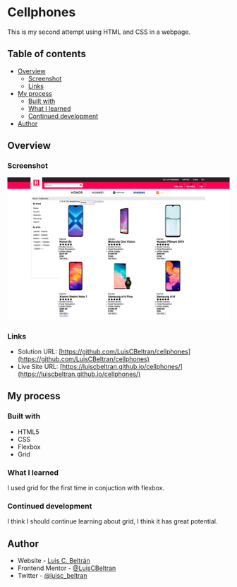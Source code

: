 # Cellphones

This is my second attempt using HTML and CSS in a webpage.

## Table of contents

- [Overview](#overview)
  - [Screenshot](#screenshot)
  - [Links](#links)
- [My process](#my-process)
  - [Built with](#built-with)
  - [What I learned](#what-i-learned)
  - [Continued development](#continued-development)
- [Author](#author)

## Overview

### Screenshot

![](cellphones.png)

### Links

- Solution URL: [https://github.com/LuisCBeltran/cellphones](https://github.com/LuisCBeltran/cellphones)
- Live Site URL: [https://luiscbeltran.github.io/cellphones/](https://luiscbeltran.github.io/cellphones/)

## My process

### Built with

- HTML5
- CSS
- Flexbox
- Grid

### What I learned

I used grid for the first time in conjuction with flexbox.

### Continued development
I think I should continue learning about grid, I think it has great potential.

## Author

- Website - [Luis C. Beltrán](https://github.com/LuisCBeltran)
- Frontend Mentor - [@LuisCBeltran](https://www.frontendmentor.io/profile/LuisCBeltran)
- Twitter - [@luisc_beltran](https://twitter.com/luisc_beltran)
